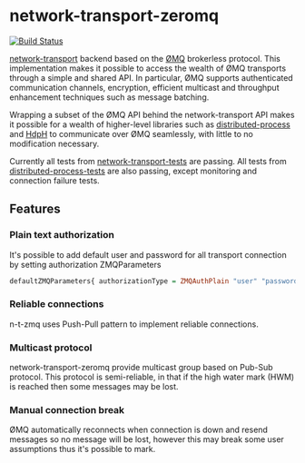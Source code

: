 network-transport-zeromq
========================

[![Build Status][Build Status Image]][Build Status]

[network-transport][network-transport] backend based on the
[ØMQ][zeromq] brokerless protocol. This implementation makes it
possible to access the wealth of ØMQ transports through a simple and
shared API. In particular, ØMQ supports authenticated communication
channels, encryption, efficient multicast and throughput enhancement
techniques such as message batching.

Wrapping a subset of the ØMQ API behind the network-transport API
makes it possible for a wealth of higher-level libraries such as
[distributed-process][distributed-process] and [HdpH][hdph] to
communicate over ØMQ seamlessly, with little to no modification
necessary.

Currently all tests from
[network-transport-tests][network-transport-tests] are passing. All
tests from [distributed-process-tests][distributed-process-tests] are
also passing, except monitoring and connection failure tests.

[Build Status Image]: https://secure.travis-ci.org/tweag/network-transport-zeromq.png?branch=master
[Build Status]: http://travis-ci.org/tweag/network-transport-zeromq
[network-transport]: http://hackage.haskell.org/package/network-transport
[network-transport-tests]: http://hackage.haskell.org/package/network-transport-tests
[distributed-process]: http://hackage.haskell.org/package/distributed-process
[distributed-process-tests]: https://github.com/haskell-distributed/distributed-process-tests
[hdph]: http://hackage.haskell.org/package/hdph
[zeromq]: http://zeromq.org

Features
--------

### Plain text authorization

It's possible to add default user and password for all transport
connection by setting authorization ZMQParameters
```haskell
defaultZMQParameters{ authorizationType = ZMQAuthPlain "user" "password" }
```

### Reliable connections

n-t-zmq uses Push-Pull pattern to implement reliable connections.

### Multicast protocol

network-transport-zeromq provide multicast group based on Pub-Sub
protocol. This protocol is semi-reliable, in that if the high water
mark (HWM) is reached then some messages may be lost.

### Manual connection break

ØMQ automatically reconnects when connection is down and resend
messages so no message will be lost, however this may break some user
assumptions thus it's possible to mark.
